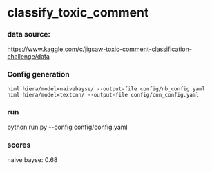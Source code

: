 # classify_toxic_comment

### data source: 
https://www.kaggle.com/c/jigsaw-toxic-comment-classification-challenge/data


### Config generation
```
himl hiera/model=naivebayse/ --output-file config/nb_config.yaml
himl hiera/model=textcnn/ --output-file config/cnn_config.yaml
```

### run
python run.py --config config/config.yaml

### scores
naive bayse: 0.68

